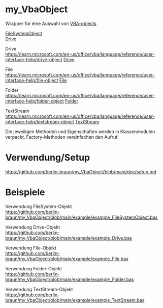 # my_VbaObject
Wrapper für eine Auswahl von <a href="https://learn.microsoft.com/en-us/office/vba/language/reference/objects-visual-basic-for-applications" >VBA-objects</a> 

<a href="https://learn.microsoft.com/en-us/office/vba/language/reference/user-interface-help/filesystemobject-object" >FileSystemObject</a> <br>
<a href="https://learn.microsoft.com/en-us/office/vba/language/reference/user-interface-help/drive-object" >Drive</a>  

Drive <br>
         https://learn.microsoft.com/en-us/office/vba/language/reference/user-interface-help/drive-object
<a href="https://learn.microsoft.com/en-us/office/vba/language/reference/user-interface-help/drive-object" >Drive</a>  

File <br>
https://learn.microsoft.com/en-us/office/vba/language/reference/user-interface-help/file-object
<a href="https://learn.microsoft.com/en-us/office/vba/language/reference/user-interface-help/file-object" >File</a> 

Folder <br>
https://learn.microsoft.com/en-us/office/vba/language/reference/user-interface-help/folder-object
<a href="https://learn.microsoft.com/en-us/office/vba/language/reference/user-interface-help/folder-object" >Folder</a> 

TextStream <br>
https://learn.microsoft.com/en-us/office/vba/language/reference/user-interface-help/textstream-object
<a href="https://learn.microsoft.com/en-us/office/vba/language/reference/user-interface-help/textstream-object" >TextStream</a> 

Die jeweiligen Methoden und Eigenschaften werden in Klassenmodulen verpackt. Factory-Methoden vereinfachen den Aufruf.

# Verwendung/Setup
https://github.com/berlin-braun/my_VbaObject/blob/main/doc/setup.md

# Beispiele 
Verwendung FileSystem-Objekt<br>
https://github.com/berlin-braun/my_VbaObject/blob/main/example/example_FileSystemObject.bas

Verwendung Drive-Objekt<br>
https://github.com/berlin-braun/my_VbaObject/blob/main/example/example_Drive.bas

Verwendung File-Objekt<br>
https://github.com/berlin-braun/my_VbaObject/blob/main/example/example_File.bas

Verwendung Folder-Objekt<br>
https://github.com/berlin-braun/my_VbaObject/blob/main/example/example_Folder.bas

Verwendung TextStream-Objekt<br>
https://github.com/berlin-braun/my_VbaObject/blob/main/example/example_TextStream.bas
